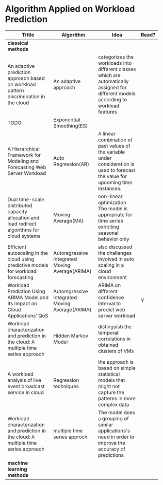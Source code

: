 # Algorithm Applied on Workload Prediction
|Tittle|Algorithm|Idea|Read?|
|-----|----------|----|-----|
|**classical methods**|||
|An adaptive prediction approach based on workload pattern discrimination in the cloud|An adaptive approach|categorizes the workloads into different classes which are automatically assigned for different models according to workload features|
|TODO|Exponential Smoothing(ES)|||
|A Hierarchical Framework for Modeling and Forecasting Web Server Workload|Auto Regression(AR)|A linear combination of past values of the variable under consideration is used to forecast the value for upcoming time instances.||
|Dual time-scale distributed capacity allocation and load redirect algorithms for cloud systems|Moving Average(MA)|non-linear optimization The model is appropriate for time series exhbiting seasonal behavior only||
|Efficient autoscaling in the cloud using predictive models for workload forecasting|Autoregressive Integrated Moving Average(ARIMA)|also discussed the challenges involved in auto scaling in a cloud environment||
|Workload Prediction Using ARIMA Model and Its Impact on Cloud Applications’ QoS|Autoregressive Integrated Moving Average(ARIMA)|ARIMA on different confidence interval to predict web server workload|Y|
|Workload characterization and prediction in the cloud: A multiple time series approach|Hidden Markov Model|distinguish the temporal correlations in obtained clusters of VMs||
|A workload analysis of live event broadcast service in cloud|Regression techniques|the approach is based on simple statistical models that might not capture the patterns in more complex data||
|Workload characterization and prediction in the cloud: A multiple time series approach|multiple time series approch|The model does a grouping of similar applications's need in order to improve the accuracy of predictions||
|**machine learning methods**|||